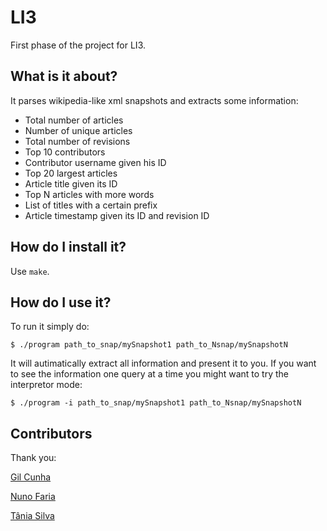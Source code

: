# LI3
First phase of the project for LI3.

## What is it about?
It parses wikipedia-like xml snapshots and extracts some information:
- Total number of articles
- Number of unique articles
- Total number of revisions
- Top 10 contributors
- Contributor username given his ID
- Top 20 largest articles
- Article title given its ID
- Top N articles with more words
- List of titles with a certain prefix
- Article timestamp given its ID and revision ID

## How do I install it?
Use `make`.

## How do I use it?
To run it simply do:
```
$ ./program path_to_snap/mySnapshot1 path_to_Nsnap/mySnapshotN
```
It will autimatically extract all information and present it to you.
If you want to see the information one query at a time you might want to try the interpretor mode:
```
$ ./program -i path_to_snap/mySnapshot1 path_to_Nsnap/mySnapshotN
```

## Contributors
Thank you:

[Gil Cunha](https://github.com/Nexturn)

[Nuno Faria](https://github.com/nuno-faria)

[Tânia Silva](https://github.com/p3rsephone)
